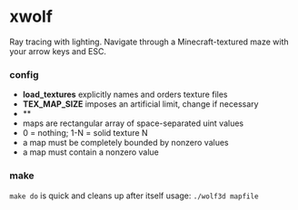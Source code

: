 # xwolf

Ray tracing with lighting.
Navigate through a Minecraft-textured maze with your arrow keys and ESC.

### config
- **load_textures** explicitly names and orders texture files
- **TEX_MAP_SIZE** imposes an artificial limit, change if necessary
- **
- maps are rectangular array of space-separated uint values
- 0 = nothing; 1-N = solid texture N
- a map must be completely bounded by nonzero values
- a map must contain a nonzero value

### make
`make do` is quick and cleans up after itself
usage: `./wolf3d mapfile`
